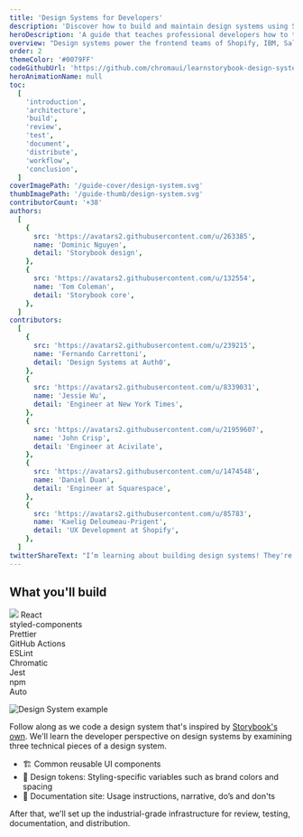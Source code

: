 ```yaml
---
title: 'Design Systems for Developers'
description: 'Discover how to build and maintain design systems using Storybook.'
heroDescription: 'A guide that teaches professional developers how to transform component libraries into design systems and set up the production infrastructure used by leading frontend teams.'
overview: "Design systems power the frontend teams of Shopify, IBM, Salesforce, Airbnb, Twitter,  and many more. This guide for professional developers examines how the smartest teams engineer design systems at scale and why they use the tools they use. We'll walk through setting up core services, libraries, and workflows to develop a design system from scratch."
order: 2
themeColor: '#0079FF'
codeGithubUrl: 'https://github.com/chromaui/learnstorybook-design-system'
heroAnimationName: null
toc:
  [
    'introduction',
    'architecture',
    'build',
    'review',
    'test',
    'document',
    'distribute',
    'workflow',
    'conclusion',
  ]
coverImagePath: '/guide-cover/design-system.svg'
thumbImagePath: '/guide-thumb/design-system.svg'
contributorCount: '+38'
authors:
  [
    {
      src: 'https://avatars2.githubusercontent.com/u/263385',
      name: 'Dominic Nguyen',
      detail: 'Storybook design',
    },
    {
      src: 'https://avatars2.githubusercontent.com/u/132554',
      name: 'Tom Coleman',
      detail: 'Storybook core',
    },
  ]
contributors:
  [
    {
      src: 'https://avatars2.githubusercontent.com/u/239215',
      name: 'Fernando Carrettoni',
      detail: 'Design Systems at Auth0',
    },
    {
      src: 'https://avatars2.githubusercontent.com/u/8339031',
      name: 'Jessie Wu',
      detail: 'Engineer at New York Times',
    },
    {
      src: 'https://avatars2.githubusercontent.com/u/21959607',
      name: 'John Crisp',
      detail: 'Engineer at Acivilate',
    },
    {
      src: 'https://avatars2.githubusercontent.com/u/1474548',
      name: 'Daniel Duan',
      detail: 'Engineer at Squarespace',
    },
    {
      src: 'https://avatars2.githubusercontent.com/u/85783',
      name: 'Kaelig Deloumeau-Prigent',
      detail: 'UX Development at Shopify',
    },
  ]
twitterShareText: "I’m learning about building design systems! They're great for scaling frontend code on large teams."
---
```


<h2>What you'll build</h2>

<div class="badge-box">
  <div class="badge">
    <img src="/frameworks/logo-react.svg"> React
  </div>
  <div class="badge">
    styled-components
  </div>
  <div class="badge">
    Prettier
  </div>
  <div class="badge">
    GitHub Actions
  </div>
  <div class="badge">
    ESLint
  </div>
  <div class="badge">
    Chromatic
  </div>
  <div class="badge">
    Jest
  </div>
  <div class="badge">
    npm
  </div>
  <div class="badge">
    Auto
  </div>
</div>

![Design System example](/design-systems-for-developers/design-system-overview.jpg)

Follow along as we code a design system that's inspired by [Storybook's own](https://medium.com/storybookjs/introducing-storybook-design-system-23fd9b1ac3c0). We'll learn the developer perspective on design systems by examining three technical pieces of a design system.

- 🏗 Common reusable UI components
- 🎨 Design tokens: Styling-specific variables such as brand colors and spacing
- 📕 Documentation site: Usage instructions, narrative, do’s and don'ts

After that, we'll set up the industrial-grade infrastructure for review, testing, documentation, and distribution.
